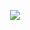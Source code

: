 <p align="center">
  <img src="https://github.com/dbswlgp/emco/assets/46889729/5f9c103f-3d50-4aa7-a038-680db8942695">
</p>

